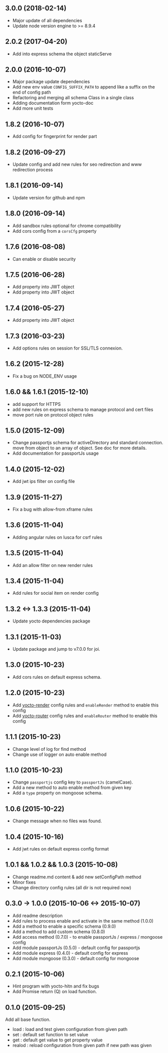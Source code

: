 ## 3.0.0 (2018-02-14)

- Major update of all dependencies
- Update node version engine to >= 8.9.4

## 2.0.2 (2017-04-20)
- Add into express schema the object staticServe

## 2.0.0 (2016-10-07)

- Major package update dependencies
- Add new env value `CONFIG_SUFFIX_PATH` to append like a suffix on the end of config path
- Refactoring and merging all schema Class in a single class
- Adding documentation form yocto-doc
- Add more unit tests

## 1.8.2 (2016-10-07)

- Add config for fingerprint for render part

## 1.8.2 (2016-09-27)

- Update config and add new rules for seo redirection and www redirection process

## 1.8.1 (2016-09-14)

- Update version for github and npm

## 1.8.0 (2016-09-14)

- Add sandbox rules optional for chrome compatibility
- Add cors config from a `corsCfg` property

## 1.7.6 (2016-08-08)
- Can enable or disable security

## 1.7.5 (2016-06-28)

- Add property <autoEncryptRequest> into JWT object
- Add property <autoDecryptRequest> into JWT object

## 1.7.4 (2016-05-27)

- Add property <allowedRoute> into JWT object

## 1.7.3 (2016-03-23)

- Add options rules on session for SSL/TLS connexion.

## 1.6.2 (2015-12-28)

- Fix a bug on NODE_ENV usage

## 1.6.0 && 1.6.1 (2015-12-10)

- add support for HTTPS
- add new rules on express schema to manage protocol and cert files
- move port rule on protocol object rules

## 1.5.0 (2015-12-09)

- Change passportjs schema for activeDirectory and standard connection. move from object to an array of object. See doc for more details.
- Add documentation for passportJs usage

## 1.4.0 (2015-12-02)

- Add jwt ips filter on config file

## 1.3.9 (2015-11-27)

- Fix a bug with allow-from xframe rules

## 1.3.6 (2015-11-04)

- Adding angular rules on lusca for csrf rules

## 1.3.5 (2015-11-04)

- Add an allow filter on new render rules

## 1.3.4 (2015-11-04)

- Add rules for social item on render config

## 1.3.2 <-> 1.3.3 (2015-11-04)

- Update yocto dependencies package

## 1.3.1 (2015-11-03)

- Update package and jump to v7.0.0 for joi.

## 1.3.0 (2015-10-23)

- Add cors rules on default express schema.

## 1.2.0 (2015-10-23)

- Add [yocto-render](https://www.npmjs.com/package/yocto-render) config rules and `enableRender` method to enable this config
- Add [yocto-router](https://www.npmjs.com/package/yocto-router) config rules and `enableRouter` method to enable this config

## 1.1.1 (2015-10-23)

- Change level of log for find method
- Change use of logger on auto enable method

## 1.1.0 (2015-10-23)

- Change `passportjs` config key to `passportJs` (camelCase).
- Add a new method to auto enable method from given key
- Add a `type` property on mongoose schema.

## 1.0.6 (2015-10-22)

- Change message when no files was found.

## 1.0.4 (2015-10-16)

- Add jwt rules on default express config format

## 1.0.1 && 1.0.2 && 1.0.3 (2015-10-08)

- Change readme.md content & add new setConfigPath method
- Minor fixes
- Change directory config rules (all dir is not required now)

## 0.3.0 -> 1.0.0 (2015-10-06 <-> 2015-10-07)

- Add readme description
- Add rules to process enable and activate in the same method (1.0.0)
- Add a method to enable a specific schema (0.9.0)
- Add a method to add custom schema (0.8.0)
- Add access method (0.7.0) - to enable passportJs / express / mongoose config
- Add module passportJs (0.5.0) - default config for passportjs
- Add module express  (0.4.0) -  default config for express
- Add module mongoose  (0.3.0) -  default config for mongoose

## 0.2.1 (2015-10-06)

- Hint program with yocto-hitn and fix bugs
- Add Promise return (Q) on load function.

## 0.1.0 (2015-09-25)

Add all base function.
- load : load and test given configuration from given path
- set : default set function to set value
- get : default get value to get property value
- realod : reload configuration from given path if new path was given
